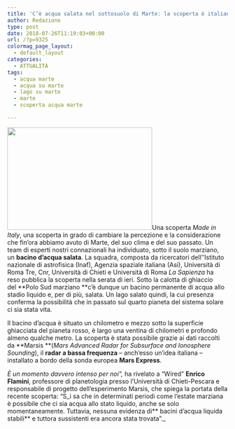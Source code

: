 ```yaml
---
title: 'C’è acqua salata nel sottosuolo di Marte: la scoperta è italiana'
author: Redazione
type: post
date: 2018-07-26T11:19:03+00:00
url: /?p=9325
colormag_page_layout:
  - default_layout
categories:
  - ATTUALITÀ
tags:
  - acqua marte
  - acqua su marte
  - lago su marte
  - marte
  - scoperta acqua marte

---
```

<img decoding="async" loading="lazy" class=" wp-image-9326 alignleft" src="https://progressonline.it/wp-content/uploads/2018/07/marte-300x212.jpg" alt="" width="331" height="234" />Una scoperta _Made in Italy_, una scoperta in grado di cambiare la percezione e la considerazione che fin&#8217;ora abbiamo avuto di Marte, del suo clima e del suo passato. Un team di esperti nostri connazionali ha individuato, sotto il suolo marziano, un **bacino d&#8217;acqua salata**. La squadra, composta da ricercatori dell’’Istituto nazionale di astrofisica (Inaf), Agenzia spaziale italiana (Asi), Università di Roma Tre, Cnr, Università di Chieti e Università di Roma _La Sapienza_ ha reso pubblica la scoperta nella serata di ieri. Sotto la calotta di ghiaccio del **Polo Sud marziano **c&#8217;è dunque un bacino permanente di acqua allo stadio liquido e, per di più, salata. Un lago salato quindi, la cui presenza conferma la possibilità che in passato sul quarto pianeta del sistema solare ci sia stata vita.

Il bacino d&#8217;acqua è situato un chilometro e mezzo sotto la superficie ghiacciata del pianeta rosso, è largo una ventina di chilometri e profondo almeno qualche metro. La scoperta è stata possibile grazie ai dati raccolti da **Marsis **(_Mars Advanced Radar for Subsurface and Ionosphere Sounding_), il **radar a bassa frequenza** – anch’esso un’idea italiana – installato a bordo della sonda europea **Mars Express**.

_È un momento davvero intenso per noi”,_ ha rivelato a &#8220;Wired&#8221; **Enrico Flamini**, professore di planetologia presso l’Università di Chieti-Pescara e responsabile di progetto dell’esperimento Marsis, che spiega la portata della recente scoperta: &#8220;S_i sa che in determinati periodi come l’estate marziana è possibile che ci sia acqua allo stato liquido, anche se solo momentaneamente. Tuttavia, nessuna evidenza di** bacini d’acqua liquida stabili** e tuttora sussistenti era ancora stata trovata”._